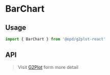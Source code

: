 # BarChart

## Usage

```ts
import { BarChart } from '@opd/g2plot-react'
```

## API

<API id="BarChart"></API>

> Visit [G2Plot](https://g2plot.antv.antgroup.com/api/plot-api) form more detail
